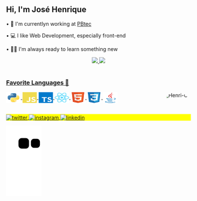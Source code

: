 ## Hi, I'm José Henrique

   • 💼 I'm currentlyn working at [PBtec](https://github.com/pbtec)
   
   • 💻 I like Web Development, especially front-end
   
   • 👨‍💻 I'm always ready to learn something new

<div align="center">
  <a href="https://github.com/Jhowseh">
  <img height="150em" src="https://github-readme-stats.vercel.app/api?username=Jhowseh&show_icons=true&theme=github_dark&include_all_commits=true&count_private=true"/>
  <img height="150em" src="https://github-readme-stats.vercel.app/api/top-langs/?username=Jhowseh&layout=compact&langs_count=7&theme=github_dark"/>
</div>
<div style="display: inline_block"><br>
  <h3>Favorite Languages 🖤</h3>
  <img align="center" alt="Henri-Python" height="30" width="40" src="https://raw.githubusercontent.com/devicons/devicon/master/icons/python/python-original.svg">
  <img align="center" alt="Henri-Js" height="30" width="40" src="https://raw.githubusercontent.com/devicons/devicon/master/icons/javascript/javascript-plain.svg">
  <img align="center" alt="Henri-Ts" height="30" width="40" src="https://raw.githubusercontent.com/devicons/devicon/master/icons/typescript/typescript-plain.svg">
  <img align="center" alt="Henri-React" height="30" width="40" src="https://raw.githubusercontent.com/devicons/devicon/master/icons/react/react-original.svg">
  <img align="center" alt="Henri-HTML" height="30" width="40" src="https://raw.githubusercontent.com/devicons/devicon/master/icons/html5/html5-original.svg">
  <img align="center" alt="Henri-CSS" height="30" width="40" src="https://raw.githubusercontent.com/devicons/devicon/master/icons/css3/css3-original.svg">
  <img align="center" alt="Henri-Java" height="30" width="40" src="https://raw.githubusercontent.com/devicons/devicon/master/icons/java/java-original.svg">
  <img align="right" alt="Henri-Gif" height="150" style="border-radius:50px;" src="https://media.tenor.com/1ZjBNXcYEXkAAAAC/miles-morales.gif>"
</div>
  
  ##
 
<p align="left" style="background:yellow">
<a href="https://twitter.com/mayutsukii_" target="_blank">
  <img align="center" src="https://img.shields.io/badge/-Twitter-05122A?style=flat&logo=twitter" alt="twitter"/>  
</a>
<a href="https://www.instagram.com/jheinrique_/" target="_blank">
 <img align="center" src="https://img.shields.io/badge/-Instagram-05122A?style=flat&logo=instagram" alt="instagram"/>
</a>
<a href="https://www.linkedin.com/in/josé-henrique-silva-49bb27238/" target="_blank">
  <img align="center" src="https://img.shields.io/badge/-LinkedIn-05122A?style=flat&logo=linkedin" alt="linkedin"/>
</a>
</p>

![Snake animation](https://github.com/Jhowseh/Jhowseh/blob/output/github-contribution-grid-snake.svg)
